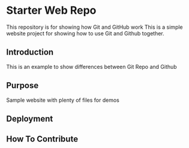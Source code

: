 # Starter Web Repo

This repository is for showing how Git and GitHub work
This is a simple website project for showing how to use Git and Github together.

## Introduction

This is an example to show differences between Git Repo and Github

## Purpose

Sample website with plenty of files for demos

## Deployment

## How To Contribute
